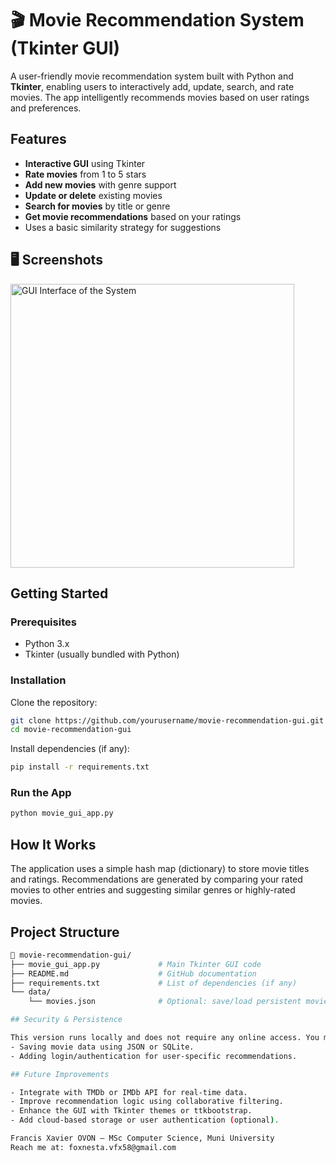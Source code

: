 # 🎬 Movie Recommendation System (Tkinter GUI)
A user-friendly movie recommendation system built with Python and **Tkinter**, enabling users to interactively add, update, search, and rate movies. The app intelligently recommends movies based on user ratings and preferences.

## Features

- **Interactive GUI** using Tkinter
- **Rate movies** from 1 to 5 stars
- **Add new movies** with genre support
- **Update or delete** existing movies
- **Search for movies** by title or genre
- **Get movie recommendations** based on your ratings
- Uses a basic similarity strategy for suggestions

## 🖥️ Screenshots

<img width="454" alt="GUI Interface of the System" src="https://github.com/user-attachments/assets/0b93a99a-0442-432f-a61b-5f4bb0a2c97c" />

## Getting Started

### Prerequisites

- Python 3.x
- Tkinter (usually bundled with Python)

### Installation

Clone the repository:

```bash
git clone https://github.com/yourusername/movie-recommendation-gui.git
cd movie-recommendation-gui
```

Install dependencies (if any):

```bash
pip install -r requirements.txt
```

### Run the App

```bash
python movie_gui_app.py
```

## How It Works

The application uses a simple hash map (dictionary) to store movie titles and ratings. Recommendations are generated by comparing your rated movies to other entries and suggesting similar genres or highly-rated movies.

## Project Structure

```bash
📁 movie-recommendation-gui/
├── movie_gui_app.py             # Main Tkinter GUI code
├── README.md                    # GitHub documentation
├── requirements.txt             # List of dependencies (if any)
└── data/
    └── movies.json              # Optional: save/load persistent movie data

## Security & Persistence

This version runs locally and does not require any online access. You may optionally enhance it by:
- Saving movie data using JSON or SQLite.
- Adding login/authentication for user-specific recommendations.

## Future Improvements

- Integrate with TMDb or IMDb API for real-time data.
- Improve recommendation logic using collaborative filtering.
- Enhance the GUI with Tkinter themes or ttkbootstrap.
- Add cloud-based storage or user authentication (optional).

Francis Xavier OVON – MSc Computer Science, Muni University  
Reach me at: foxnesta.vfx58@gmail.com
